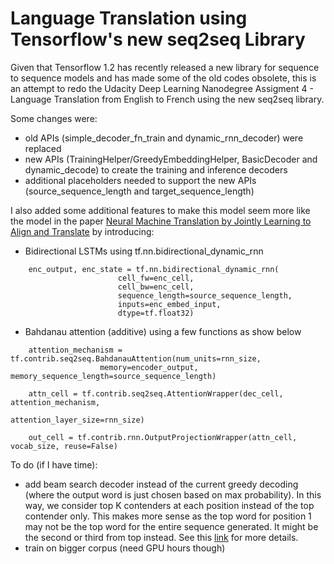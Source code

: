 # Language Translation using Tensorflow's new seq2seq Library
Given that Tensorflow 1.2 has recently released a new library for sequence to sequence models and has made some of the old codes obsolete, this is an attempt to redo the Udacity Deep Learning Nanodegree Assigment 4 - Language Translation from English to French using the new seq2seq library. 

Some changes were: 
- old APIs (simple_decoder_fn_train and dynamic_rnn_decoder) were replaced
- new APIs (TrainingHelper/GreedyEmbeddingHelper, BasicDecoder and dynamic_decode) to create the training and inference decoders
- additional placeholders needed to support the new APIs (source_sequence_length and target_sequence_length)

I also added some additional features to make this model seem more like the model in the paper [Neural Machine Translation by Jointly Learning to Align and Translate](https://arxiv.org/abs/1409.0473) by introducing:
- Bidirectional LSTMs using tf.nn.bidirectional_dynamic_rnn
```
    enc_output, enc_state = tf.nn.bidirectional_dynamic_rnn(
                        cell_fw=enc_cell,
                        cell_bw=enc_cell,
                        sequence_length=source_sequence_length,
                        inputs=enc_embed_input,
                        dtype=tf.float32) 
```
- Bahdanau attention (additive) using a few functions as show below
```    
    attention_mechanism = tf.contrib.seq2seq.BahdanauAttention(num_units=rnn_size,
                    memory=encoder_output, memory_sequence_length=source_sequence_length)
    
    attn_cell = tf.contrib.seq2seq.AttentionWrapper(dec_cell, attention_mechanism, 
                                                   attention_layer_size=rnn_size)
    
    out_cell = tf.contrib.rnn.OutputProjectionWrapper(attn_cell, vocab_size, reuse=False) 
``` 
To do (if I have time):
- add beam search decoder instead of the current greedy decoding (where the output word is just chosen based on max probability). In this way, we consider top K contenders at each position instead of the top contender only. This makes more sense as the top word for position 1 may not be the top word for the entire sequence generated. It might be the second or third from top instead. See this [link](https://www.quora.com/Why-is-beam-search-required-in-sequence-to-sequence-transduction-using-recurrent-neural-networks) for more details.
- train on bigger corpus (need GPU hours though)


